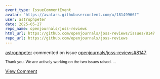 ```yaml
---
event_type: IssueCommentEvent
avatar: "https://avatars.githubusercontent.com/u/18149966?"
user: astrophpeter
date: 2025-05-27
repo_name: openjournals/joss-reviews
html_url: https://github.com/openjournals/joss-reviews/issues/8147
repo_url: https://github.com/openjournals/joss-reviews
---
```


<a href='https://github.com/astrophpeter' target='_blank'>astrophpeter</a> commented on issue <a href='https://github.com/openjournals/joss-reviews/issues/8147' target='_blank'>openjournals/joss-reviews#8147</a>.

<small>Thank you. We are actively working on the two issues raised. ...</small>

<a href='https://github.com/openjournals/joss-reviews/issues/8147' target='_blank'>View Comment</a>